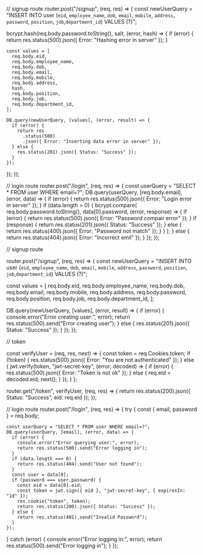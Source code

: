 // signup route
router.post("/signup", (req, res) => {
  const newUserQuery =
    "INSERT INTO user (`eid`, `employee_name`, `dob`, `email`, `mobile`, `address`, `password`, `position`, `job`,`department_id`) VALUES (?)";

  bcrypt.hash(req.body.password.toString(), salt, (error, hash) => {
    if (error) {
      return res.status(500).json({ Error: "Hashing error in server" });
    }

    const values = [
      req.body.eid,
      req.body.employee_name,
      req.body.dob,
      req.body.email,
      req.body.mobile,
      req.body.address,
      hash,
      req.body.position,
      req.body.job,
      req.body.department_id,
    ];

    DB.query(newUserQuery, [values], (error, result) => {
      if (error) {
        return res
          .status(500)
          .json({ Error: "Inserting data error in server" });
      } else {
        res.status(201).json({ Status: "Success" });
      }
    });
  });
});

// login route
router.post("/login", (req, res) => {
  const userQuery = "SELECT * FROM user WHERE email=?";
  DB.query(userQuery, [req.body.email], (error, data) => {
    if (error) {
      return res.status(500).json({ Error: "Login error in server" });
    }
    if (data.length > 0) {
      bcrypt.compare(
        req.body.password.toString(),
        data[0].password,
        (error, response) => {
          if (error) {
            return res.status(500).json({ Error: "Password compair error" });
          }
          if (response) {
            return res.status(201).json({ Status: "Success" });
          } else {
            return res.status(400).json({ Error: "Password not match" });
          }
        }
      );
    } else {
      return res.status(404).json({ Error: "Incorrect emil" });
    }
  });
});


<!-- ================================================= -->
// signup route

router.post("/signup", (req, res) => {
  const newUserQuery =
    "INSERT INTO user (`eid`, `employee_name`, `dob`, `email`, `mobile`, `address`, `password`, `position`, `job`,`department_id`) VALUES (?)";

  const values = [
    req.body.eid,
    req.body.employee_name,
    req.body.dob,
    req.body.email,
    req.body.mobile,
    req.body.address,
    req.body.password,
    req.body.position,
    req.body.job,
    req.body.department_id,
  ];

  DB.query(newUserQuery, [values], (error, result) => {
    if (error) {
      console.error("Error creating user:", error);
      return res.status(500).send("Error creating user");
    } else {
      res.status(201).json({ Status: "Success" });
    }
  });
});

// token

const verifyUser = (req, res, next) => {
  const token = req.Cookies.token;
  if (!token) {
    res.status(500).json({ Error: "You are not authenticated" });
  } else {
    jwt.verify(token, "jwt-secret-key", (error, decoded) => {
      if (error) {
        res.status(500).json({ Error: "Token is not ok" });
      } else {
        req.eid = decoded.eid;
        next();
      }
    });
  }
};

router.get("/token", verifyUser, (req, res) => {
  return res.status(200).json({ Status: "Success", eid: req.eid });
});

// login route
router.post("/login", (req, res) => {
  try {
    const { email, password } = req.body;

    const userQuery = "SELECT * FROM user WHERE email=?";
    DB.query(userQuery, [email], (error, data) => {
      if (error) {
        console.error("Error querying user:", error);
        return res.status(500).send("Error logging in");
      }
      if (data.length === 0) {
        return res.status(404).send("User not found");
      }
      const user = data[0];
      if (password === user.password) {
        const eid = data[0].eid;
        const token = jwt.sign({ eid }, "jwt-secret-key", { expiresIn: "1d" });
        res.cookie("token", token);
        return res.status(200).json({ Status: "Success" });
      } else {
        return res.status(401).send("Invalid Password");
      }
    });
  } catch (error) {
    console.error("Error logging in:", error);
    return res.status(500).send("Error logging in");
  }
});
